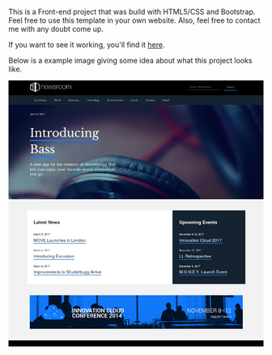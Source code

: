 <p>This is a Front-end project that was build with HTML5/CSS and Bootstrap. Feel free to use this template in your own website. Also, feel free to contact me with any doubt come up.</p>

<p>If you want to see it working, you'll find it <a href="https://codepen.io/LuKrebs/full/ZKGQxg/">here</a>.</p>

<p>Below is a example image giving some idea about what this project looks like.</p>

<a href="https://codepen.io/LuKrebs/full/ZKGQxg/"><img src="https://github.com/LuKrebs/newsroom-website/blob/master/image.png"/></a>